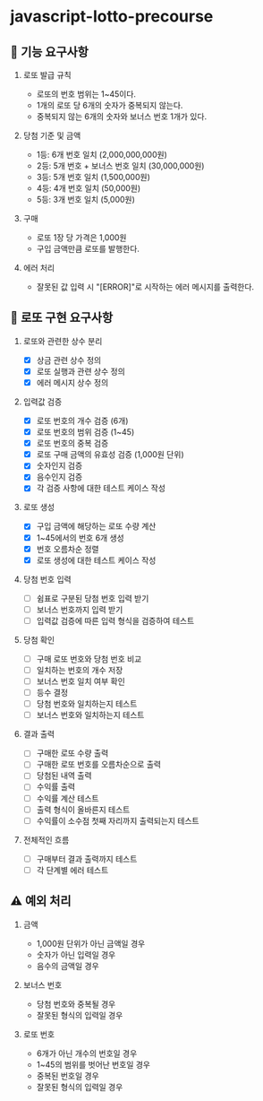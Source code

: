 # javascript-lotto-precourse

## 📝 기능 요구사항

1. 로또 발급 규칙

   - 로또의 번호 범위는 1~45이다.
   - 1개의 로또 당 6개의 숫자가 중복되지 않는다.
   - 중복되지 않는 6개의 숫자와 보너스 번호 1개가 있다.

2. 당첨 기준 및 금액

   - 1등: 6개 번호 일치 (2,000,000,000원)
   - 2등: 5개 번호 + 보너스 번호 일치 (30,000,000원)
   - 3등: 5개 번호 일치 (1,500,000원)
   - 4등: 4개 번호 일치 (50,000원)
   - 5등: 3개 번호 일치 (5,000원)

3. 구매

   - 로또 1장 당 가격은 1,000원
   - 구입 금액만큼 로또를 발행한다.

4. 에러 처리
   - 잘못된 값 입력 시 "[ERROR]"로 시작하는 에러 메시지를 출력한다.

## 👀 로또 구현 요구사항

1. 로또와 관련한 상수 분리

   - [x] 상금 관련 상수 정의
   - [x] 로또 실행과 관련 상수 정의
   - [x] 에러 메시지 상수 정의

2. 입력값 검증

   - [x] 로또 번호의 개수 검증 (6개)
   - [x] 로또 번호의 범위 검증 (1~45)
   - [x] 로또 번호의 중복 검증
   - [x] 로또 구매 금액의 유효성 검증 (1,000원 단위)
   - [x] 숫자인지 검증
   - [x] 음수인지 검증
   - [x] 각 검증 사항에 대한 테스트 케이스 작성

3. 로또 생성

   - [x] 구입 금액에 해당하는 로또 수량 계산
   - [x] 1~45에서의 번호 6개 생성
   - [x] 번호 오름차순 정렬
   - [x] 로또 생성에 대한 테스트 케이스 작성

4. 당첨 번호 입력

   - [ ] 쉼표로 구분된 당첨 번호 입력 받기
   - [ ] 보너스 번호까지 입력 받기
   - [ ] 입력값 검증에 따른 입력 형식을 검증하여 테스트

5. 당첨 확인

   - [ ] 구매 로또 번호와 당첨 번호 비교
   - [ ] 일치하는 번호의 개수 저장
   - [ ] 보너스 번호 일치 여부 확인
   - [ ] 등수 결정
   - [ ] 당첨 번호와 일치하는지 테스트
   - [ ] 보너스 번호와 일치하는지 테스트

6. 결과 출력

   - [ ] 구매한 로또 수량 출력
   - [ ] 구매한 로또 번호를 오름차순으로 출력
   - [ ] 당첨된 내역 출력
   - [ ] 수익률 출력
   - [ ] 수익률 계산 테스트
   - [ ] 출력 형식이 올바른지 테스트
   - [ ] 수익률이 소수점 첫째 자리까지 출력되는지 테스트

7. 전체적인 흐름
   - [ ] 구매부터 결과 출력까지 테스트
   - [ ] 각 단계별 에러 테스트

## ⚠️ 예외 처리

1. 금액

   - 1,000원 단위가 아닌 금액일 경우
   - 숫자가 아닌 입력일 경우
   - 음수의 금액일 경우

2. 보너스 번호

   - 당첨 번호와 중복될 경우
   - 잘못된 형식의 입력일 경우

3. 로또 번호

   - 6개가 아닌 개수의 번호일 경우
   - 1~45의 범위를 벗어난 번호일 경우
   - 중복된 번호일 경우
   - 잘못된 형식의 입력일 경우
